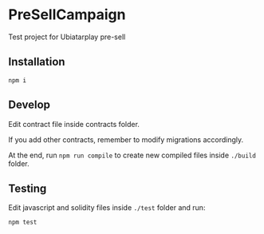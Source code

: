 # PreSellCampaign
Test project for Ubiatarplay pre-sell

## Installation

```npm i```

## Develop

Edit contract file inside contracts folder.

If you add other contracts, remember to modify migrations accordingly.

At the end, run ```npm run compile``` to create new compiled files inside `./build` folder.

## Testing

Edit javascript and solidity files inside `./test` folder and run:

```npm test```
